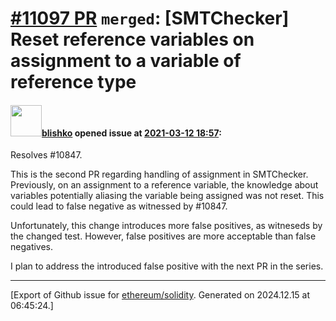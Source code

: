 # [\#11097 PR](https://github.com/ethereum/solidity/pull/11097) `merged`: [SMTChecker] Reset reference variables on assignment to a variable of reference type

#### <img src="https://avatars.githubusercontent.com/u/16404346?v=4" width="50">[blishko](https://github.com/blishko) opened issue at [2021-03-12 18:57](https://github.com/ethereum/solidity/pull/11097):

Resolves #10847.

This is the second PR regarding handling of assignment in SMTChecker.
Previously, on an assignment to a reference variable, the knowledge about variables potentially aliasing the variable being assigned was not reset. This could lead to false negative as witnessed by #10847.

Unfortunately, this change introduces more false positives, as witneseds by the changed test. However, false positives are more acceptable than false negatives.

I plan to address the introduced false positive with the next PR in the series.




-------------------------------------------------------------------------------



[Export of Github issue for [ethereum/solidity](https://github.com/ethereum/solidity). Generated on 2024.12.15 at 06:45:24.]
